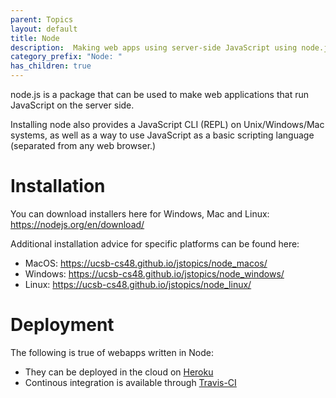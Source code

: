 ```yaml
---
parent: Topics
layout: default
title: Node
description:  Making web apps using server-side JavaScript using node.js
category_prefix: "Node: "
has_children: true
---
```


node.js is a package that can be used to make web applications that run JavaScript on the server side.

Installing node also provides a JavaScript CLI (REPL) on Unix/Windows/Mac systems, as well as a way to use
JavaScript as a basic scripting language (separated from any web browser.)

# Installation

You can download installers here for Windows, Mac and Linux: <https://nodejs.org/en/download/>

Additional installation advice for specific platforms can be found here:
* MacOS: <https://ucsb-cs48.github.io/jstopics/node_macos/>
* Windows: <https://ucsb-cs48.github.io/jstopics/node_windows/>
* Linux: <https://ucsb-cs48.github.io/jstopics/node_linux/>

# Deployment

The following is true of webapps written in Node:

* They can be deployed in the cloud on [Heroku](/topics/heroku)
* Continous integration is available through [Travis-CI](/topics/travis-ci/)
